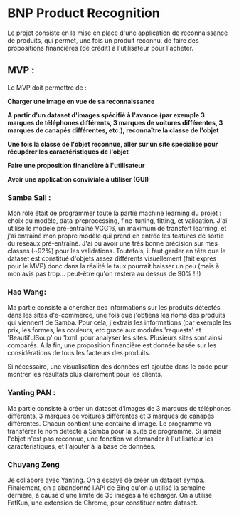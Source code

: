 # BNP Product Recognition

Le projet consiste en la mise en place d'une application de reconnaissance de produits, qui permet, une fois un produit reconnu, de faire des propositions financières (de crédit) à l'utilisateur pour l'acheter.

## MVP : 

Le MVP doit permettre de : 

**Charger une image en vue de sa reconnaissance**

**A partir d'un dataset d'images spécifié à l'avance (par exemple 3 marques de téléphones différents, 3 marques de voitures différentes, 3 marques de canapés différentes, etc.), reconnaître la classe de l'objet**

**Une fois la classe de l'objet reconnue, aller sur un site spécialisé pour récupérer les caractéristiques de l'objet**

**Faire une proposition financière à l'utilisateur**

**Avoir une application conviviale à utiliser (GUI)**

### Samba Sall : 

Mon rôle était de programmer toute la partie machine learning du projet : choix du modèle, data-preprocessing, fine-tuning, fitting, et validation.
J'ai utilisé le modèle pré-entraîné VGG16, un maximum de transfert learning, et j'ai entraîné mon propre modèle qui prend en entrée les features de sortie du réseaux pré-entraîné.
J'ai pu avoir une très bonne précision sur mes classes (~92%) pour les validations.
Toutefois, il faut garder en tête que le dataset est constitué d'objets assez différents visuellement (fait exprès pour le MVP) donc dans la réalité le taux pourrait baisser un peu (mais à mon avis pas trop... peut-être qu'on restera au dessus de 90% !!!)

### Hao Wang:

Ma partie consiste  à chercher des informations sur les produits détectés dans les sites d'e-commerce, une fois que j'obtiens les noms des produits qui viennent de Samba. Pour cela, 
j'extrais les informations (par exemple les prix, les formes, les couleurs, etc grace aux modules 'requests' et 'BeautifulSoup' ou 'lxml' pour analyser les sites. Plusieurs sites 
sont ainsi comparés. A la fin, une proposition financière est donnée basée sur les considérations de tous les facteurs des produits.

Si nécessaire, une visualisation des données est ajoutée dans le code pour montrer les résultats plus clairement pour les clients.


### Yanting PAN :

Ma partie consiste à créer un dataset d'images de 3 marques de téléphones différents, 3 marques de voitures différentes et 3 marques de canapés différentes. Chacun contient une centaine d'image.
Le programme va transférer le nom détecté à Samba pour la suite de programme. Si jamais l'objet n'est pas reconnue, une fonction va demander à l'utilisateur les caractéristiques, et l'ajouter à la base de données.

### Chuyang Zeng

Je collabore avec Yanting. On a essayé de créer un dataset sympa. Finalement, on a abandonné l'API de Bing qu'on a utilisé la semaine dernière, à cause d'une limite de 35 images à télécharger. On a utilisé FatKun, une extension de Chrome, pour constituer notre dataset.



